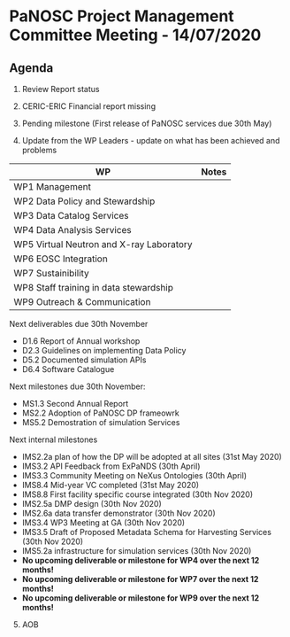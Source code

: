 ﻿PaNOSC Project Management Committee Meeting - 14/07/2020 
========================================================

Agenda
------	

1. Review Report status

2. CERIC-ERIC Financial report missing

3. Pending milestone (First release of PaNOSC services due 30th May)

4. Update from the WP Leaders - update on what has been achieved and problems

| WP | Notes |
| -- | ----- |
| WP1 Management |  |
| WP2 Data Policy and Stewardship |  | 
| WP3 Data Catalog Services |  | 
| WP4 Data Analysis Services |  | 
| WP5 Virtual Neutron and X-ray Laboratory |  | 
| WP6 EOSC Integration |  | 
| WP7 Sustainibility |  | 
| WP8 Staff training in data stewardship | | 
| WP9 Outreach & Communication |  | 

Next deliverables due 30th November
* D1.6 Report of Annual workshop
* D2.3 Guidelines on implementing Data Policy
* D5.2 Documented simulation APIs
* D6.4 Software Catalogue

Next milestones due 30th November:
* MS1.3 Second Annual Report
* MS2.2 Adoption of PaNOSC DP frameowrk
* MS5.2 Demostration of simulation Services

Next internal milestones
* IMS2.2a plan of how the DP will be adopted at all sites (31st May 2020)
* IMS3.2  API Feedback from ExPaNDS (30th April)
* IMS3.3  Community Meeting on NeXus Ontologies (30th April)
* IMS8.4  Mid-year VC completed (31st May 2020)
* IMS8.8  First facility specific course integrated (30th Nov 2020)
* IMS2.5a DMP design (30th Nov 2020)
* IMS2.6a data transfer demonstrator (30th Nov 2020)
* IMS3.4  WP3 Meeting at GA (30th Nov 2020)
* IMS3.5  Draft of Proposed Metadata Schema for Harvesting Services (30th Nov 2020)
* IMS5.2a infrastructure for simulation services (30th Nov 2020)
* **No upcoming deliverable or milestone for WP4 over the next 12 months!**
* **No upcoming deliverable or milestone for WP7 over the next 12 months!**
* **No upcoming deliverable or milestone for WP9 over the next 12 months!**


5. AOB


